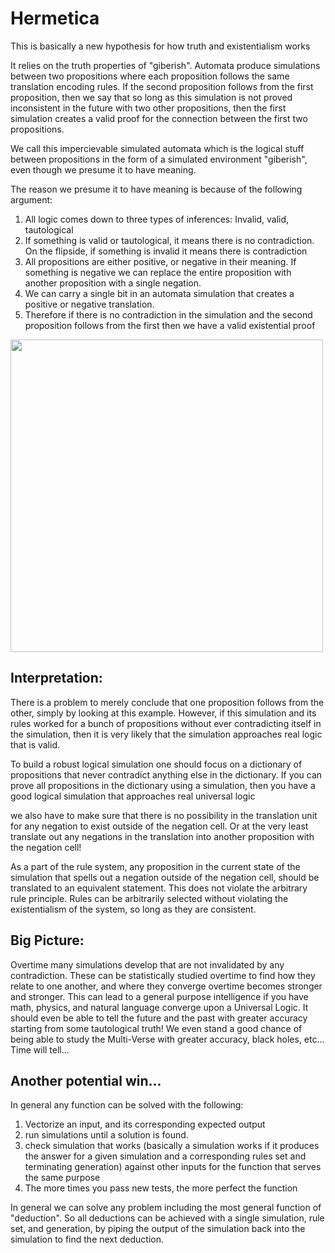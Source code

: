 # Hermetica

This is basically a new hypothesis for how truth and existentialism works

It relies on the truth properties of "giberish". Automata produce simulations between two propositions where each proposition follows the same translation encoding rules. If the second proposition follows from the first proposition, then we say that so long as this simulation is not proved inconsistent in the future with two other propositions, then the first simulation creates a valid proof for the connection between the first two propositions.

We call this impercievable simulated automata which is the logical stuff between propositions in the form of a simulated environment "giberish", even though we presume it to have meaning.

The reason we presume it to have meaning is because of the following argument:
1. All logic comes down to three types of inferences: Invalid, valid, tautological
2. If something is valid or tautological, it means there is no contradiction. On the flipside, if something is invalid it means there is contradiction
3. All propositions are either positive, or negative in their meaning. If something is negative we can replace the entire proposition with another proposition with a single negation.
4. We can carry a single bit in an automata simulation that creates a positive or negative translation.
5. Therefore if there is no contradiction in the simulation and the second proposition follows from the first then we have a valid existential proof


<img width=500 height=500 src='https://github.com/ItsZeusBro/JudgementDay/blob/b0cc7e0ed4a5b1a41346d8fcc34126ef1651002e/Automata.png'>

## Interpretation:

There is a problem to merely conclude that one proposition follows from the other, simply by looking at this example. However, if this simulation and its rules worked for a bunch of propositions without ever contradicting itself in the simulation, then it is very likely that the simulation approaches real logic that is valid.

To build a robust logical simulation one should focus on a dictionary of propositions that never contradict anything else in the dictionary. If you can prove all propositions in the dictionary using a simulation, then you have a good logical simulation that approaches real universal logic

we also have to make sure that there is no possibility in the translation unit for any negation to exist outside of the negation cell. Or at the very least translate out any negations in the translation into another proposition with the negation cell!

As a part of the rule system, any proposition in the current state of the simulation that spells out a negation outside of the negation cell, should be translated to an equivalent statement. This does not violate the arbitrary rule principle. Rules can be arbitrarily selected without violating the existentialism of the system, so long as they are consistent.

## Big Picture:
Overtime many simulations develop that are not invalidated by any contradiction. These can be statistically studied overtime to find how they relate to one another, and where they converge overtime becomes stronger and stronger. This can lead to a general purpose intelligence if you have math, physics, and natural language converge upon a Universal Logic. It should even be able to tell the future and the past with greater accuracy starting from some tautological truth! We even stand a good chance of being able to study the Multi-Verse with greater accuracy, black holes, etc... Time will tell...



## Another potential win...
In general any function can be solved with the following:
1. Vectorize an input, and its corresponding expected output
2. run simulations until a solution is found.
3. check simulation that works (basically a simulation works if it produces the answer for a given simulation and a corresponding rules set and terminating generation) against other inputs for the function that serves the same purpose
4. The more times you pass new tests, the more perfect the function

In general we can solve any problem including the most general function of "deduction". So all deductions can be achieved with a single simulation, rule set, and generation, by piping the output of the simulation back into the simulation to find the next deduction.

